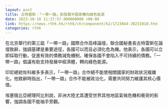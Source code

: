 ```yaml
---
layout: post
title: 古特雷斯：「一帶一路」助發展中國家轉向綠色能源
date: 2023-10-18 11:37:57.000000000 +08:00
link: https://news.rthk.hk/rthk/ch/component/k2/1723664-20231018.htm
categories: rthk
---
```


在北京舉行的第三屆「一帶一路」國際合作高峰論壇，聯合國秘書長古特雷斯在論壇致辭，強調基建是重要途徑，各國可以而且必須化危為機。他表示，各國可以立即採取行動，促進有效的債務減免機制，確保各國不會陷入不可持續的債務。「一帶一路」倡議有助支持發展中經濟體，轉向綠色能源。

印尼總統佐科維多多表示，「一帶一路」合作絕不能使相關國家的財政狀況複雜化。他致辭時指出，「一帶一路」合作不能被政治化，需要共同努力維護其核心價值。

埃塞俄比亞總理阿比則說，非洲大陸尤其遭受世界其他地區氣候危機和衝突的影響，強調各國不能袖手旁觀。
